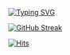 [![Typing SVG](https://readme-typing-svg.demolab.com/?lines=Web+Dev+and+Design)](https://git.io/typing-svg)

[![GitHub Streak](https://streak-stats.demolab.com?user=nikksanirudh&theme=dark)](https://git.io/streak-stats)

[![Hits](https://hits.sh/github.com/nikksanirudh.svg)](https://hits.sh/github.com/nikksanirudh/)
